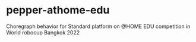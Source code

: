 # pepper-athome-edu
Choregraph behavior for Standard platform on @HOME EDU competition in World robocup Bangkok 2022 
